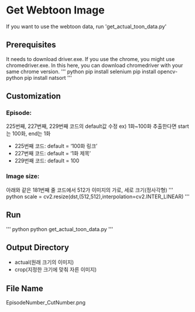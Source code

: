 # Get Webtoon Image
If you want to use the webtoon data, run 'get_actual_toon_data.py'
## Prerequisites
It needs to download driver.exe.
If you use the chrome, you might use chromedriver.exe.
In this here, you can download chromedriver with your same chrome version.
''' python
pip install selenium
pip install opencv-python
pip install natsort
'''
## Customization
### Episode: 
225번째, 227번째, 229번째 코드의 default값 수정
ex) 1화~100화 추출한다면 start는 100화, end는 1화
- 225번째 코드: default = ‘100화 링크’
- 227번째 코드: default = ‘1화 제목’
- 229번째 코드: default = 100
### Image size: 
아래와 같은 181번째 줄 코드에서 512가 이미지의 가로, 세로 크기(정사각형)
''' python
scale = cv2.resize(dst,(512,512),interpolation=cv2.INTER_LINEAR)
'''
## Run
''' python
python get_actual_toon_data.py
'''
## Output Directory
- actual(원래 크기의 이미지)
- crop(지정한 크기에 맞춰 자른 이미지)

## File Name
EpisodeNumber_CutNumber.png
